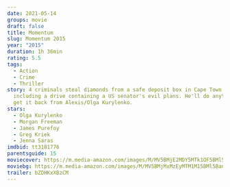 ```yaml
---
date: 2021-05-14
groups: movie
draft: false
title: Momentum
slug: Momentum 2015
year: "2015"
duration: 1h 36min
rating: 5.5
tags:
  - Action
  - Crime
  - Thriller
story: 4 criminals steal diamonds from a safe deposit box in Cape Town -
  including a drive containing a US senator's evil plans. He'll do anything to
  get it back from Alexis/Olga Kurylenko.
stars:
  - Olga Kurylenko
  - Morgan Freeman
  - James Purefoy
  - Greg Kriek
  - Jenna Saras
imdbid: tt3181776
parentsguide: 15
moviecover: https://m.media-amazon.com/images/M/MV5BMjE2MDY5MTk1OF5BMl5BanBnXkFtZTgwODM3NjA2NDE@._V1_FMjpg_UY896_.jpg
moviebg: https://m.media-amazon.com/images/M/MV5BMjMxMzEyMTM1M15BMl5BanBnXkFtZTgwMzA4Mjk4NjE@._V1_FMjpg_UX1280_.jpg
trailer: bZDHKxXBzCM
---
```

